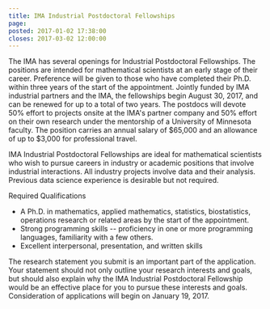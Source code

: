 ```yaml
---
title: IMA Industrial Postdoctoral Fellowships
page: 
posted: 2017-01-02 17:38:00
closes: 2017-03-02 12:00:00
---
```


The IMA has several openings for Industrial Postdoctoral Fellowships. The positions are intended for mathematical scientists at an early stage of their career. Preference will be given to those who have completed their Ph.D. within three years of the start of the appointment. Jointly funded by IMA industrial partners and the IMA, the fellowships begin August 30, 2017, and can be renewed for up to a total of two years. The postdocs will devote 50% effort to projects onsite at the IMA's partner company and 50% effort on their own research under the mentorship of a University of Minnesota faculty. The position carries an annual salary of $65,000 and an allowance of up to $3,000 for professional travel.

IMA Industrial Postdoctoral Fellowships are ideal for mathematical scientists who wish to pursue careers in industry or academic positions that involve industrial interactions. All industry projects involve data and their analysis. Previous data science experience is desirable but not required.

Required Qualifications  

* A Ph.D. in mathematics, applied mathematics, statistics, biostatistics, operations research or related areas by the start of the appointment.  
* Strong programming skills -- proficiency in one or more programming languages, familiarity with a few others.  
* Excellent interpersonal, presentation, and written skills  

The research statement you submit is an important part of the application. Your statement should not only outline your research interests and goals, but should also explain why the IMA Industrial Postdoctoral Fellowship would be an effective place for you to pursue these interests and goals.
Consideration of applications will begin on January 19, 2017.


